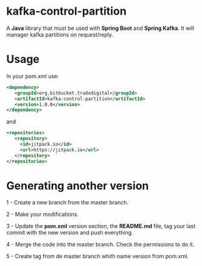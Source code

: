 # kafka-control-partition
A **Java** library that must be used with **Spring Boot** and **Spring Kafka**. It will manager kafka partitions on request/reply.
# Usage
In your pom.xml use:

``` xml
<dependency>
   <groupId>org.bitbucket.tradedigital</groupId>
   <artifactId>kafka-control-partition</artifactId>
   <version>1.0.0</version>
</dependency>
```

and

``` xml
<repositories>
   <repository>
     <id>jitpack.io</id>
     <url>https://jitpack.io</url>
   </repository>
</repositories>
```

# Generating another version

1 - Create a new branch from the master branch.

2 - Make your modifications.

3 - Update the **pom.xml** version section, the **README.md** file, tag your last commit with the new version and push everything.

4 - Merge the code into the master branch. Check the permissions to do it.

5 - Create tag from de master branch whith name version from pom.xml.

